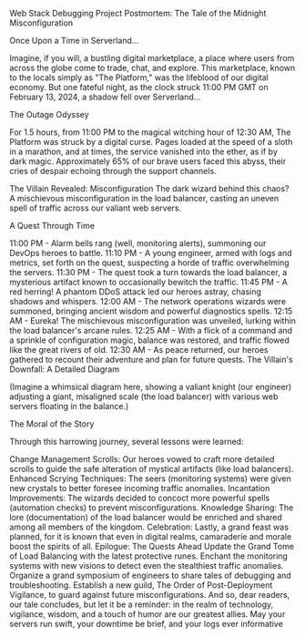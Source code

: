 Web Stack Debugging Project Postmortem: The Tale of the Midnight Misconfiguration

Once Upon a Time in Serverland...

Imagine, if you will, a bustling digital marketplace, a place where users from across the globe come to trade, chat, and explore. This marketplace, known to the locals simply as "The Platform," was the lifeblood of our digital economy. But one fateful night, as the clock struck 11:00 PM GMT on February 13, 2024, a shadow fell over Serverland...

The Outage Odyssey

For 1.5 hours, from 11:00 PM to the magical witching hour of 12:30 AM, The Platform was struck by a digital curse. Pages loaded at the speed of a sloth in a marathon, and at times, the service vanished into the ether, as if by dark magic. Approximately 65% of our brave users faced this abyss, their cries of despair echoing through the support channels.

The Villain Revealed: Misconfiguration
The dark wizard behind this chaos? A mischievous misconfiguration in the load balancer, casting an uneven spell of traffic across our valiant web servers.

A Quest Through Time

11:00 PM - Alarm bells rang (well, monitoring alerts), summoning our DevOps heroes to battle.
11:10 PM - A young engineer, armed with logs and metrics, set forth on the quest, suspecting a horde of traffic overwhelming the servers.
11:30 PM - The quest took a turn towards the load balancer, a mysterious artifact known to occasionally bewitch the traffic.
11:45 PM - A red herring! A phantom DDoS attack led our heroes astray, chasing shadows and whispers.
12:00 AM - The network operations wizards were summoned, bringing ancient wisdom and powerful diagnostics spells.
12:15 AM - Eureka! The mischievous misconfiguration was unveiled, lurking within the load balancer's arcane rules.
12:25 AM - With a flick of a command and a sprinkle of configuration magic, balance was restored, and traffic flowed like the great rivers of old.
12:30 AM - As peace returned, our heroes gathered to recount their adventure and plan for future quests.
The Villain's Downfall: A Detailed Diagram

(Imagine a whimsical diagram here, showing a valiant knight (our engineer) adjusting a giant, misaligned scale (the load balancer) with various web servers floating in the balance.)

The Moral of the Story

Through this harrowing journey, several lessons were learned:

Change Management Scrolls: Our heroes vowed to craft more detailed scrolls to guide the safe alteration of mystical artifacts (like load balancers).
Enhanced Scrying Techniques: The seers (monitoring systems) were given new crystals to better foresee incoming traffic anomalies.
Incantation Improvements: The wizards decided to concoct more powerful spells (automation checks) to prevent misconfigurations.
Knowledge Sharing: The lore (documentation) of the load balancer would be enriched and shared among all members of the kingdom.
Celebration: Lastly, a grand feast was planned, for it is known that even in digital realms, camaraderie and morale boost the spirits of all.
Epilogue: The Quests Ahead
 Update the Grand Tome of Load Balancing with the latest protective runes.
 Enchant the monitoring systems with new visions to detect even the stealthiest traffic anomalies.
 Organize a grand symposium of engineers to share tales of debugging and troubleshooting.
 Establish a new guild, The Order of Post-Deployment Vigilance, to guard against future misconfigurations.
And so, dear readers, our tale concludes, but let it be a reminder: in the realm of technology, vigilance, wisdom, and a touch of humor are our greatest allies. May your servers run swift, your downtime be brief, and your logs ever informative

